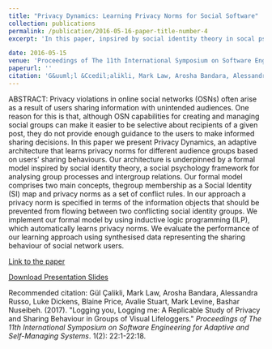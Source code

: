 ```yaml
---
title: "Privacy Dynamics: Learning Privacy Norms for Social Software"
collection: publications
permalink: /publication/2016-05-16-paper-title-number-4
excerpt: 'In this paper, inpsired by social identity theory in socal psychology, we present privacy-aware social software architecture that learns privacy norms for different audience groups based on the sharing behaviours of users.'

date: 2016-05-15
venue: 'Proceedings of The 11th International Symposium on Software Engineering for Adaptive and Self-Managing Systems'
paperurl: ''
citation: 'G&uuml;l &Ccedil;alikli, Mark Law, Arosha Bandara, Alessandra Russo, Luke Dickens, Blaine Price, Avalie Stuart, Mark Levine, Bashar Nuseibeh. (2017). &quot;Logging you, Logging me: A Replicable Study of Privacy and Sharing Behaviour in Groups of Visual Lifeloggers.&quot; <i>Proceedings of The 11th International Symposium on Software Engineering for Adaptive and Self-Managing Systems</i>. 1(2): 22:1-22:18.'
---
```


ABSTRACT:
Privacy violations in online social networks (OSNs) often arise as a result of users sharing information with unintended audiences. One reason for this is that, although OSN capabilities for creating and managing social groups can make it easier to be selective about recipients of a given post, they do not provide enough guidance to the users to make informed sharing decisions. In this paper we present Privacy Dynamics, an adaptive architecture that learns privacy norms for different audience groups based on users’ sharing behaviours. Our architecture is underpinned by a formal model inspired by social identity theory, a social psychology framework for analysing group processes and intergroup relations. Our formal model comprises two main concepts, thegroup membership as a Social Identity (SI) map and privacy norms as a set of conflict rules. In our approach a privacy norm is specified in terms of the information objects that should be prevented from flowing between two conflicting social identity groups. We implement our formal model by using inductive logic programming (ILP), which automatically learns privacy norms. We evaluate the performance of our learning approach using synthesised data representing the sharing behaviour of social network users.

[Link to the paper](http://oro.open.ac.uk/45951/1/PrivacyDynamics_SEAMS2016.pdf)

[Download Presentation Slides](https://gulcalikli.github.io/files/seams16.pdf)


Recommended citation: G&uuml;l &Ccedil;alikli, Mark Law, Arosha Bandara, Alessandra Russo, Luke Dickens, Blaine Price, Avalie Stuart, Mark Levine, Bashar Nuseibeh. (2017). &quot;Logging you, Logging me: A Replicable Study of Privacy and Sharing Behaviour in Groups of Visual Lifeloggers.&quot; <i>Proceedings of The 11th International Symposium on Software Engineering for Adaptive and Self-Managing Systems</i>. 1(2): 22:1-22:18.

